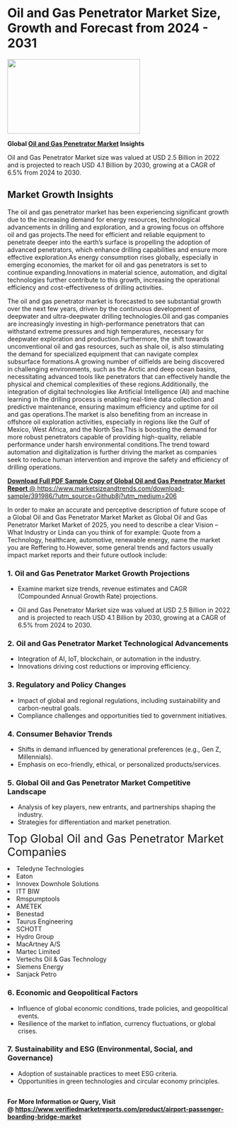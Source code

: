 <H1>Oil and Gas Penetrator Market Size, Growth and Forecast from 2024 - 2031</H1><img class="aligncenter size-medium wp-image-584254" src="https://thirdeyenews.in/wp-content/uploads/2024/09/Global-Market-Research-300x168.jpeg" alt="" width="300" height="168" /><p><strong>Global&nbsp;<a href="https://www.marketsizeandtrends.com/download-sample/391986/?utm_source=Github8j?utm_medium=206">Oil and Gas Penetrator Market</a> Insights</strong></p><p>Oil and Gas Penetrator Market size was valued at USD 2.5 Billion in 2022 and is projected to reach USD 4.1 Billion by 2030, growing at a CAGR of 6.5% from 2024 to 2030.</p><p><h2>Market Growth Insights</h2> <p>The oil and gas penetrator market has been experiencing significant growth due to the increasing demand for energy resources, technological advancements in drilling and exploration, and a growing focus on offshore oil and gas projects.The need for efficient and reliable equipment to penetrate deeper into the earth’s surface is propelling the adoption of advanced penetrators, which enhance drilling capabilities and ensure more effective exploration.As energy consumption rises globally, especially in emerging economies, the market for oil and gas penetrators is set to continue expanding.Innovations in material science, automation, and digital technologies further contribute to this growth, increasing the operational efficiency and cost-effectiveness of drilling activities.</p> <p><a href="#"></a></p> <p>The oil and gas penetrator market is forecasted to see substantial growth over the next few years, driven by the continuous development of deepwater and ultra-deepwater drilling technologies.Oil and gas companies are increasingly investing in high-performance penetrators that can withstand extreme pressures and high temperatures, necessary for deepwater exploration and production.Furthermore, the shift towards unconventional oil and gas resources, such as shale oil, is also stimulating the demand for specialized equipment that can navigate complex subsurface formations.A growing number of oilfields are being discovered in challenging environments, such as the Arctic and deep ocean basins, necessitating advanced tools like penetrators that can effectively handle the physical and chemical complexities of these regions.Additionally, the integration of digital technologies like Artificial Intelligence (AI) and machine learning in the drilling process is enabling real-time data collection and predictive maintenance, ensuring maximum efficiency and uptime for oil and gas operations.The market is also benefiting from an increase in offshore oil exploration activities, especially in regions like the Gulf of Mexico, West Africa, and the North Sea.This is boosting the demand for more robust penetrators capable of providing high-quality, reliable performance under harsh environmental conditions.The trend toward automation and digitalization is further driving the market as companies seek to reduce human intervention and improve the safety and efficiency of drilling operations.</p> <p><a href="#"></p><p><span class=""><strong>Download Full PDF Sample Copy of Global Oil and Gas Penetrator Market Report</strong> @ <a href="https://www.marketsizeandtrends.com/download-sample/391986/?utm_source=Github8j?utm_medium=206" target="_blank">https://www.marketsizeandtrends.com/download-sample/391986/?utm_source=Github8j?utm_medium=206</a></span></p><p>In order to make an accurate and perceptive description of future scope of a Global&nbsp;Oil and Gas Penetrator Market Market as Global&nbsp;Oil and Gas Penetrator Market Market of 2025, you need to describe a clear Vision &ndash; What Industry or Linda can you think of for example: Quote from a Technology, healthcare, automotive, renewable energy, name the market you are Reffering to.However, some general trends and factors usually impact market reports and their future outlook include:</p><h3>1.&nbsp;<strong>Oil and Gas Penetrator Market Growth Projections</strong></h3><ul><li>Examine market size trends, revenue estimates and CAGR (Compounded Annual Growth Rate) projections.</li><li><p>Oil and Gas Penetrator Market size was valued at USD 2.5 Billion in 2022 and is projected to reach USD 4.1 Billion by 2030, growing at a CAGR of 6.5% from 2024 to 2030.</p></li></ul><h3>2.&nbsp;<strong>Oil and Gas Penetrator Market Technological Advancements</strong></h3><ul><li>Integration of AI, IoT, blockchain, or automation in the industry.</li><li>Innovations driving cost reductions or improving efficiency.</li></ul><h3>3.&nbsp;<strong>Regulatory and Policy Changes</strong></h3><ul><li>Impact of global and regional regulations, including sustainability and carbon-neutral goals.</li><li>Compliance challenges and opportunities tied to government initiatives.</li></ul><h3>4.&nbsp;<strong>Consumer Behavior Trends</strong></h3><ul><li>Shifts in demand influenced by generational preferences (e.g., Gen Z, Millennials).</li><li>Emphasis on eco-friendly, ethical, or personalized products/services.</li></ul><h3>5.&nbsp;<strong>Global Oil and Gas Penetrator Market Competitive Landscape</strong></h3><ul><li>Analysis of key players, new entrants, and partnerships shaping the industry.</li><li>Strategies for differentiation and market penetration.</li></ul><p data-pm-slice="1 1 []"><span style="color: inherit; font-family: inherit; font-size: 25px;">Top Global Oil and Gas Penetrator Market Companies</span></p><div class="" data-test-id=""><p><li>Teledyne Technologies</li><li> Eaton</li><li> Innovex Downhole Solutions</li><li> ITT BIW</li><li> Rmspumptools</li><li> AMETEK</li><li> Benestad</li><li> Taurus Engineering</li><li> SCHOTT</li><li> Hydro Group</li><li> MacArtney A/S</li><li> Martec Limited</li><li> Vertechs Oil & Gas Technology</li><li> Siemens Energy</li><li> Sanjack Petro</li></p></div><h3>6.&nbsp;<strong>Economic and Geopolitical Factors</strong></h3><ul><li>Influence of global economic conditions, trade policies, and geopolitical events.</li><li>Resilience of the market to inflation, currency fluctuations, or global crises.</li></ul><h3>7.&nbsp;<strong>Sustainability and ESG (Environmental, Social, and Governance)</strong></h3><ul><li>Adoption of sustainable practices to meet ESG criteria.</li><li>Opportunities in green technologies and circular economy principles.</li></ul><h2><strong style="font-size: 14px;">For More Information or Query, Visit @&nbsp;</strong><a style="background-color: #ffffff; font-size: 14px;" href="https://www.marketsizeandtrends.com/report/oil-and-gas-penetrator-market/" target="_blank">https://www.verifiedmarketreports.com/product/airport-passenger-boarding-bridge-market</a></h2>